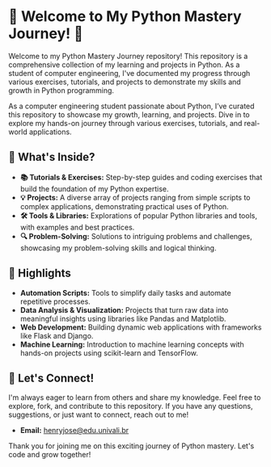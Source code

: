 # 🐍 Welcome to My Python Mastery Journey! 🚀
Welcome to my Python Mastery Journey repository! This repository is a comprehensive collection of my learning and projects in Python. As a student of computer engineering, I've documented my progress through various exercises, tutorials, and projects to demonstrate my skills and growth in Python programming.

As a computer engineering student passionate about Python, I’ve curated this repository to showcase my growth, learning, and projects. Dive in to explore my hands-on journey through various exercises, tutorials, and real-world applications.

## 🌟 What's Inside?

- **📚 Tutorials & Exercises:** Step-by-step guides and coding exercises that build the foundation of my Python expertise.
- **💡 Projects:** A diverse array of projects ranging from simple scripts to complex applications, demonstrating practical uses of Python.
- **🛠️ Tools & Libraries:** Explorations of popular Python libraries and tools, with examples and best practices.
- **🔍 Problem-Solving:** Solutions to intriguing problems and challenges, showcasing my problem-solving skills and logical thinking.

## 🚀 Highlights

- **Automation Scripts:** Tools to simplify daily tasks and automate repetitive processes.
- **Data Analysis & Visualization:** Projects that turn raw data into meaningful insights using libraries like Pandas and Matplotlib.
- **Web Development:** Building dynamic web applications with frameworks like Flask and Django.
- **Machine Learning:** Introduction to machine learning concepts with hands-on projects using scikit-learn and TensorFlow.

## 🤝 Let's Connect!

I'm always eager to learn from others and share my knowledge. Feel free to explore, fork, and contribute to this repository. If you have any questions, suggestions, or just want to connect, reach out to me!

- **Email:** henryjose@edu.univali.br

Thank you for joining me on this exciting journey of Python mastery. Let's code and grow together!
